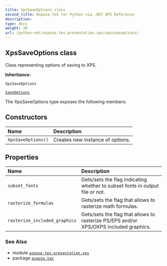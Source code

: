 ```yaml
---
title: XpsSaveOptions class
second_title: Aspose.TeX for Python via .NET API Reference
description: 
type: docs
weight: 20
url: /python-net/aspose.tex.presentation.xps/xpssaveoptions/
---
```


## XpsSaveOptions class

Class representing options of saving to XPS.

**Inheritance:**

`XpsSaveOptions`

<nbsp> <nbsp> [`SaveOptions`](/tex/python-net/aspose.tex.presentation/saveoptions)



The XpsSaveOptions type exposes the following members:
## Constructors
| Name | Description |
| :- | :- |
| `XpsSaveOptions()` | Creates new instance of options. |
## Properties
| Name | Description |
| :- | :- |
| `subset_fonts` | Gets/sets the flag indicating whether to subset fonts in output file or not. |
| `rasterize_formulas` | Gets/sets the flag that allows to rasterize math formulas. |
| `rasterize_included_graphics` | Gets/sets the flag that allows to rasterize PS/EPS and/or XPS/OXPS included graphics. |

### See Also

* module [`aspose.tex.presentation.xps`](/tex/python-net/aspose.tex.presentation.xps/)
* package [`aspose.tex`](/tex/python-net/)


